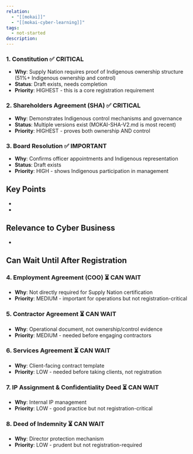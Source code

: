 ```yaml
---
relation:
  - "[[mokai]]"
  - "[[mokai-cyber-learning]]"
tags:
  - not-started
description:
---
```

### 1. **Constitution** ✅ CRITICAL

- **Why**: Supply Nation requires proof of Indigenous ownership structure (51%+ Indigenous ownership and control)
- **Status**: Draft exists, needs completion
- **Priority**: HIGHEST - this is a core registration requirement

### 2. **Shareholders Agreement (SHA)** ✅ CRITICAL

- **Why**: Demonstrates Indigenous control mechanisms and governance
- **Status**: Multiple versions exist (MOKAI-SHA-V2.md is most recent)
- **Priority**: HIGHEST - proves both ownership AND control

### 3. **Board Resolution** ✅ IMPORTANT

- **Why**: Confirms officer appointments and Indigenous representation
- **Status**: Draft exists
- **Priority**: HIGH - shows Indigenous participation in management

## Key Points
-
-

## Relevance to Cyber Business
-

## Can Wait Until After Registration

### 4. **Employment Agreement (COO)** ⏳ CAN WAIT

- **Why**: Not directly required for Supply Nation certification
- **Priority**: MEDIUM - important for operations but not registration-critical

### 5. **Contractor Agreement** ⏳ CAN WAIT

- **Why**: Operational document, not ownership/control evidence
- **Priority**: MEDIUM - needed before engaging contractors

### 6. **Services Agreement** ⏳ CAN WAIT

- **Why**: Client-facing contract template
- **Priority**: LOW - needed before taking clients, not registration

### 7. **IP Assignment & Confidentiality Deed** ⏳ CAN WAIT

- **Why**: Internal IP management
- **Priority**: LOW - good practice but not registration-critical

### 8. **Deed of Indemnity** ⏳ CAN WAIT

- **Why**: Director protection mechanism
- **Priority**: LOW - prudent but not registration-required
